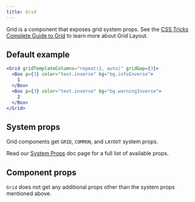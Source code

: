 ```yaml
---
title: Grid
---
```


Grid is a component that exposes grid system props. See the [CSS Tricks Complete Guide to Grid](https://css-tricks.com/snippets/css/complete-guide-grid/) to learn more about Grid Layout.

## Default example

```jsx live
<Grid gridTemplateColumns="repeat(2, auto)" gridGap={3}>
  <Box p={3} color="text.inverse" bg="bg.infoInverse">
    1
  </Box>
  <Box p={3} color="text.inverse" bg="bg.warningInverse">
    2
  </Box>
</Grid>
```

## System props

Grid components get `GRID`, `COMMON`, and `LAYOUT` system props.

Read our [System Props](/system-props) doc page for a full list of available props.

## Component props

`Grid` does not get any additional props other than the system props mentioned above.
